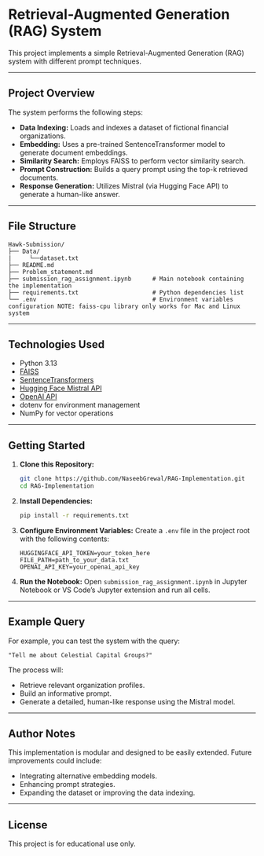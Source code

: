 # Retrieval-Augmented Generation (RAG) System

This project implements a simple Retrieval-Augmented Generation (RAG) system with different prompt techniques.

---

## Project Overview

The system performs the following steps:
- **Data Indexing:** Loads and indexes a dataset of fictional financial organizations.
- **Embedding:** Uses a pre-trained SentenceTransformer model to generate document embeddings.
- **Similarity Search:** Employs FAISS to perform vector similarity search.
- **Prompt Construction:** Builds a query prompt using the top-k retrieved documents.
- **Response Generation:** Utilizes Mistral (via Hugging Face API) to generate a human-like answer.

---

## File Structure

```
Hawk-Submission/
├── Data/
|     └──dataset.txt    
├── README.md    
├── Problem_statement.md
├── submission_rag_assignment.ipynb      # Main notebook containing the implementation
├── requirements.txt                     # Python dependencies list
└── .env                                 # Environment variables configuration NOTE: faiss-cpu library only works for Mac and Linux system
```

---

## Technologies Used

- Python 3.13
- [FAISS](https://github.com/facebookresearch/faiss)
- [SentenceTransformers](https://www.sbert.net/)
- [Hugging Face Mistral API](https://huggingface.co/inference-api)
- [OpenAI API](https://platform.openai.com/docs/overview)
- dotenv for environment management
- NumPy for vector operations

---

## Getting Started

1. **Clone this Repository:**
    ```bash
    git clone https://github.com/NaseebGrewal/RAG-Implementation.git
    cd RAG-Implementation
    ```

2. **Install Dependencies:**
    ```bash
    pip install -r requirements.txt
    ```

3. **Configure Environment Variables:**
   Create a `.env` file in the project root with the following contents:
    ```
    HUGGINGFACE_API_TOKEN=your_token_here
    FILE_PATH=path_to_your_data.txt
    OPENAI_API_KEY=your_openai_api_key
    ```

4. **Run the Notebook:**
   Open `submission_rag_assignment.ipynb` in Jupyter Notebook or VS Code’s Jupyter extension and run all cells.

---

## Example Query

For example, you can test the system with the query:
```
"Tell me about Celestial Capital Groups?"
```

The process will:
- Retrieve relevant organization profiles.
- Build an informative prompt.
- Generate a detailed, human-like response using the Mistral model.

---

## Author Notes

This implementation is modular and designed to be easily extended. Future improvements could include:
- Integrating alternative embedding models.
- Enhancing prompt strategies.
- Expanding the dataset or improving the data indexing.

---

## License

This project is for educational use only.
